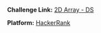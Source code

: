 **Challenge Link:** [2D Array - DS](https://www.hackerrank.com/contests/90-days-of-coding/challenges/2d-array)

**Platform:** [HackerRank](https://hackerrank.com/)
